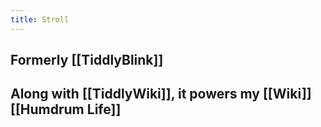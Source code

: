 ```yaml
---
title: Stroll
---
```


## Formerly [[TiddlyBlink]]

## Along with [[TiddlyWiki]], it powers my [[Wiki]] [[Humdrum Life]]
